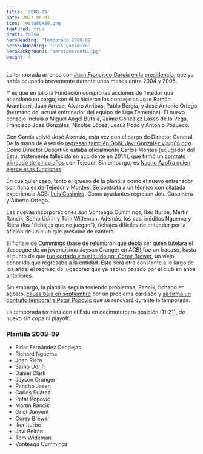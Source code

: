 ```yaml
---
title: '2008-09'
date: 2021-06-01
icon: 'estu80x80.png'
featured: true
draft: false
heroHeading: 'Temporada 2008-09'
heroSubHeading: 'Luis Casimiro'
heroBackground: 'services/estu.jpg'
weight: 4
---
```


La temporada arranca con [Juan Francisco García en la presidencia](http://archivo.marca.com/edicion/marca/baloncesto/acb/es/desarrollo/1143642.html), que ya había ocupado brevemente durante unos meses entre 2004 y 2005.

Y es que en julio la Fundación compró las acciones de Tejedor que abandonó su cargo; con él lo hicieron los consejeros Jose Ramón Arambarri, Juan Arrese, Álvaro Arribas, Pablo Bergia, y José Antonio Ortego (hermano del actual entrenador del equipo de Liga Femenina). El nuevo consejo incluía a Miguel Ángel Bufalá, Jaime González Lasso de la Vega, Francisco José González, Nicolás López, Jesús Pozo y Antonio Pozueco.

Con García volvió José Asensio, esta vez con el cargo de Director General. De la mano de Asensio [regresan también Goñi, Javi González y algún otro](http://www.basketme.com/opinion.php?id=236). Como Director Deportivo estaba oficialmente Carlos Montes (exjugador del Estu, tristemente fallecido en accidente en 2014), que firmó un [contrato blindado de cinco años](http://archivo.marca.com/edicion/marca/baloncesto/acb/es/desarrollo/1143642.html) con Tejedor. Sin embargo, es [Nacho Azofra quien ejerce esas funciones](https://www.linkedin.com/in/nacho-azofra-de-la-cuesta-a2141a77/).

En cualquier caso, tanto el grueso de la plantilla como el nuevo entrenador son fichajes de Tejedor y Montes. Se contrata a un técnico con dilatada experiencia ACB: [Luis Casimiro](https://www.diariodesevilla.es/deportes/Luis-Casimiro-nuevo-entrenador-Estudiantes_0_155684991.html). Como ayudantes regresan Jota Cuspinera y Alberto Ortego.

Las nuevas incorporaciones son Vonteego Cummings, Iker Iturbe, Martin Rancik, Samo Udrih y Tom Wideman. Además, los casi inéditos Nguema y Riera (los "fichajes que no juegan"), fichajes difíciles de entender por la afición de un club que presume de cantera.

El fichaje de Cummings (base de relumbrón que debía ser quien tutelara el despegue de un jovencísimo Jayson Granger en ACB) fue un fracaso, hasta el punto de que [fue cortado y sustituido por Corey Brewer](https://www.solobasket.com/liga-endesa/corey-brewer-sustituye-vonteego-cummings-en-estudiantes), un viejo conocido que regresaba a la entidad. Esto será otra constante a lo largo de los años: el regreso de jugadores que ya habían pasado por el club en años anteriores.

Sin embargo, la plantilla seguía teniendo problemas; Rancik, fichado en agosto, [causa baja en septiembre](https://www.movistarestudiantes.com/prensa/noticias/martin-rancik-sera-intervenido-quirurgicamente/) por un problema cardíaco y [se firma un contrato temporal a Petar Popovic](https://www.movistarestudiantes.com/prensa/noticias/popovic-fichado-por-mmt-estudiantes-para-sustituir-temporalmente-a-rancik/) que se renovará durante la temporada.

La temporada termina con el Estu en decimotercera posición (11-21), de nuevo sin copa ni playoff.

### Plantilla 2008-09

- Eldar Fernández Cendejas
- Richard Nguema
- Joan Riera
- Samo Udrih
- Daniel Clark
- Jayson Granger
- Pancho Jasen
- Carlos Suárez
- Petar Popovic
- Martin Rancik
- Oriol Junyent
- Corey Brewer
- Iker Iturbe
- Javi Beirán
- Tom Wideman
- Vonteego Cummings
